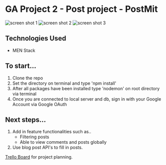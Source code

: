 # GA Project 2 - Post project - PostMit

<img src="https://i.imgur.com/NxD8ZYu.png" alt="screen shot 1" />
<img src="https://i.imgur.com/CVhkqXb.png" alt="screen shot 2" />
<img src="https://i.imgur.com/69GfisJ.png" alt="screen shot 3" />

## Technologies Used
 - MEN Stack

 ## To start...
   1. Clone the repo
   2. Set the directory on terminal and type 'npm install'
   3. After all packages have been installed type 'nodemon' on root directory via terminal
   4. Once you are connected to local server and db, sign in with your Google Account via Google OAuth

## Next steps...
  1. Add in feature functionalities such as..
      - Filtering posts
      - Able to view comments and posts globally
  2. Use blog post API's to fill in posts.

  [Trello Board](https://trello.com/b/wYut7ORE/seir-1019-project-2) for project planning.